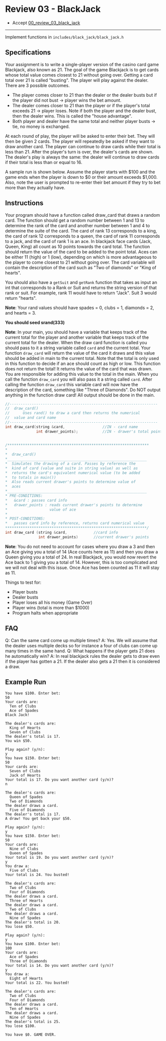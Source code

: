 # Review 03 - BlackJack

- Accept [00_review_03_black_jack](https://classroom.github.com/a/E_Y-7xL0)

---

Implement functions in `includes/black_jack/black_jack.h`

## Specifications

Your assignment is to write a single-player version of the casino card game Blackjack, also known as 21. The goal of the game Blackjack is to get cards whose total value comes closest to 21 without going over. Getting a card total over 21 is called "busting". The player will play against the dealer. There are 3 possible outcomes.

- The player comes closer to 21 than the dealer or the dealer busts but if the player did not bust -> player wins the bet amount.
- The dealer comes closer to 21 than the player or if the player's total exceeds 21 -> player loses. Note if both the player and the dealer bust, then the dealer wins. This is called the "house advantage".
- Both player and dealer have the same total and neither player busts -> tie, no money is exchanged.


At each round of play, the player will be asked to enter their bet. They will then be given 2 cards. The player will repeatedly be asked if they want to draw another card. The player can continue to draw cards while their total is less than 21. After the player's turn is over, the dealer's cards are shown. The dealer's play is always the same: the dealer will continue to draw cards if their total is less than or equal to 16.

A sample run is shown below. Assume the player starts with \$100 and the game ends when the player is down to \$0 or their amount exceeds \$1,000. Also, note the user is prompted to re-enter their bet amount if they try to bet more than they actually have.


## Instructions

Your program should have a function called draw_card that draws a random card. The function should get a random number between 1 and 13 to determine the rank of the card and another number between 1 and 4 to determine the suite of the card. The card of rank 13 corresponds to a king, the card of rank 12 corresponds to a queen, the card of rank 11 corresponds to a jack, and the card of rank 1 is an ace. In blackjack face cards (Jack, Queen, King) all count as 10 points towards the card total. The function should return the value of the card to be added to the point total. Aces can be either 11 (high) or 1 (low), depending on which is more advantageous to the player to come closest to 21 without going over. The card variable will contain the description of the card such as "Two of diamonds" or "King of hearts".

You should also have a `getSuit` and `getRank` function that takes as input an int that corresponds to a Rank or Suit and returns the string version of that rank or suit.  For example, rank 11 would have to return "Jack". Suit 3 would return "hearts".

**Note**: Your rand values should have spades = 0, clubs = 1, diamonds = 2, and hearts = 3.

**You should seed srand(333)**

**Note**: In your main, you should have a variable that keeps track of the current total for the player and another variable that keeps track of the current total for the dealer. When the draw card function is called you should pass to it a string variable called `card` and the current total. Your function `draw_card` will return the value of the card it draws and this value should be added in main to the current total. Note that the total is only used in this function to decide if an ace should count as high or low. This function does not return the total! It returns the value of the card that was drawn. You are responsible for adding this value to the total in the main. When you call the function `draw_card` you will also pass it a string called `card`. After calling the function `draw_card` this variable card will now have the description of the card, something like "Three of Diamonds". Do NOT output anything in the function draw card! All output should be done in the main.

```c++
//-------------------------------------------------------------------
//  draw_card()
//      Uses rand() to draw a card then returns the numerical
//  value and card name
//-------------------------------------------------------------------
int draw_card(string &card,                 //IN - card name
              int drawer_points);           //IN - drawer's total points
             
             
/****************************************************************
*
*  draw_card()
*_______________________________________________________________
*  Simulates the drawing of a card. Passes by reference the
*  kind of card (value and suite in string value) as well as
*  returns the card's equivalent numerical value (to be added
*  to totals in main())
*  Also reads current drawer's points to determine value of
*  aces
*_______________________________________________________________
* PRE-CONDITIONS:
*   &card : passes card info
*   drawer_points : reads current drawer's points to determine
*                   value of ace
*
* POST-CONDITIONS:
*   passes card info by reference, returns card numerical value
****************************************************************/
int draw_card (string &card,            //card info
               int drawer_points)       //current drawer's points
```

**Note**: You do not need to account for cases where you draw a 3 and then an Ace giving you a total of 14 (Ace counts here as 11) and then you draw a Queen giving you a total of 24. In real Blackjack, you would now revert the Ace back to 1 giving you a total of 14. However, this is too complicated and we will not deal with this issue. Once Ace has been counted as 11 it will stay as 11.

Things to test for:
- Player busts
- Dealer busts
- Player loses all his money (Game Over)
- Player wins (total is more than $1000)
- Program halts when appropriate


## FAQ
Q: Can the same card come up multiple times?
A: Yes. We will assume that the dealer uses multiple decks so for instance a four of clubs can come up many times in the same hand.
Q: What happens if the player gets 21 does he automatically win?
A: In real blackjack rules the dealer gets to draw even if the player has gotten a 21. If the dealer also gets a 21 then it is considered a draw.


## Example Run

```
You have $100. Enter bet: 
50
Your cards are: 
  Ten of Clubs
  Ace of Spades
Black Jack!
 
The dealer's cards are: 
  King of Hearts
  Seven of Clubs
The dealer's total is 17.
You win $50.
 
Play again? (y/n): 
y
You have $150. Enter bet: 
50
Your cards are: 
  Seven of Clubs
  Jack of Hearts
Your total is 17. Do you want another card (y/n)? 
n
 
The dealer's cards are: 
  Queen of Spades
  Two of Diamonds
The dealer draws a card.
  Five of Diamonds
The dealer's total is 17.
A draw! You get back your $50.
 
Play again? (y/n): 
y
You have $150. Enter bet: 
50
Your cards are: 
  Nine of Clubs
  Queen of Spades
Your total is 19. Do you want another card (y/n)? 
y
You draw a: 
  Five of Clubs
Your total is 24. You busted!
 
The dealer's cards are: 
  Two of Clubs
  Four of Diamonds
The dealer draws a card.
  Three of Hearts
The dealer draws a card.
  Two of Clubs
The dealer draws a card.
  Nine of Spades
The dealer's total is 20.
You lose $50.
 
Play again? (y/n): 
y
You have $100. Enter bet: 
100
Your cards are: 
  Ace of Spades
  Three of Diamonds
Your total is 14. Do you want another card (y/n)? 
y
You draw a: 
  Eight of Hearts
Your total is 22. You busted!
 
The dealer's cards are: 
  Two of Clubs
  Four of Diamonds
The dealer draws a card.
  Ten of Hearts
The dealer draws a card.
  Nine of Spades
The dealer's total is 25.
You lose $100.
 
You have $0. GAME OVER.
```
